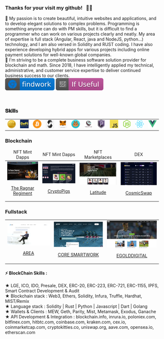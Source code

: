 ### Thanks for your visit my github! &nbsp; 👨👩
👀  My passion is to create beautiful, intuitive websites and applications, and to develop elegant solutions to complex problems.
  Programming is something anyone can do with PM skills, but it is difficult to find a programmer who can work on various projects clearly and neatly.
  My area of expertise is full stack (Angular, React, java and NodeJS, python...) technology, and I am also versed in Solidity and RUST coding.
  I have also experience developing hybrid apps for various projects including online payment solutions for well-known global companies. </br>
🌱  I'm striving to be a complete business software solution provider for blockchain and math.
  Since 2018, I have intelligently applied my technical, administrative, and customer service expertise to deliver continued business success to our clients.   </br><a href="https://findwrk.app/?utm_source=awesome-github-profile-readme"><img src="img/v2.svg" alt="website"/></a> <img src="img/v1.svg" alt="Star Badge"/>


</h1> <br>

### 𝐒𝐤𝐢𝐥𝐥s
<table>
  <tr>
      <td><img src="img/icon_nft.png?raw=true" width="200"></td>
      <td><img src="img/icon_defi.png?raw=true" width="200"></td>
      <td><img src="img/icon_bitcoin.png?raw=true" width="200"></td>
      <td><img src="img/icon_solidity.png?raw=true" width="200"></td>
      <td><img src="img/icon_metamask.png?raw=true" width="200"></td>
      <td><img src="img/icon_pancake.png?raw=true" width="200"></td>
      <td><img src="img/icon_truffle.png?raw=true" width="200"></td>
      <td><img src="img/icon_pivx.png?raw=true" width="200"></td>
      <td><img src="img/javascript-1174950.png" width="200"></td>
      <td><img src="img/node-1174925.webp" width="200"></td>
      <td><img src="img/react-1175109.webp" width="200"></td>
      <td><img src="img/vue-282497.webp" width="200"></td>
  </tr>  
</table>

### Blockchain

<table>
    <thead align="center">
        <tr>
            <td>NFT Mint Dapps</td>
            <td>NFT Mint Dapps</td>           
            <td>NFT Marketplaces</td>
            <td>DEX</td>
        </tr>
    </thead>
    <tbody>
        <tr>
            <td>
                <a href="https://theragnarregiment.com/" target="_blank">
                    <img src="img/Ragnarregiment.png?raw=true" width="200">
                    <p align="center">The Ragnar Regiment</p>
                </a>
            </td>
            <td>
                <a href="https://cryptopigs.one/#/">
                    <img src="img/CryptoPig.png?raw=true" width="200">
                    <p align="center">CryptoPigs</p>
                </a>
            </td>           
            <td>
                <a href="https://latitud.art/">
                    <img src="img/latitud.png?raw=true" width="200">
                    <p align="center">Latitude</p>
                </a>
            </td>
            <td>
                <a href="https://app.cosmicswap.finance/">
                    <img src="img/cosmicswap.png?raw=true" width="200">
                    <p align="center">CosmicSwap</p>
                </a>
            </td>                      
        </tr>
  </tbody>
</table>

### Fullstack
<table>
    <!-- <thead align="center">
        <tr>
            <td>AREA</td>
            <td>CORE SMARTWORK</td>
            <td>EGOLDDIGITAL</td>
        </tr>
    </thead> -->
    <tr>
        <td>
            <a href="https://www.aeratechnology.com/">
                <img src="img/area.png" width="200">
                <p align="center">AREA</p>
            </a>
        </td>        
        <td>
            <a href="https://www.core-smartwork.com/">
                <img src="img/coreSmartWork.png" width="200">
                <p align="center">CORE SMARTWORK</p>
            </a>
        </td> 
        <td>
            <a href="https://www.elgoldigital.com/">
                <img src="img/Egole.png" width="200">
                <p align="center">EGOLDDIGITAL</p>
            </a>
        </td>
    </tr>
</table>

</table>

#### ⚡ BlockChain Skills : 


★ LGE, ICO, IDO, Presale, DEX, ERC-20, ERC-223, ERC-721, ERC-1155, IPFS, Smart Contract Development & Audit</br>
★ Blockchain stack : Web3, Ethers, Solidity, Infura, Truffle, Hardhat, MIST/Remix</br>
★ Language stack : Solidity | Rust | Python | Javascript | Dart | Golang</br>
★ Wallets & Clients : MEW, Geth, Parity, Mist, Metamask, Exodus, Ganache</br>
★ API Development & Integration :
blockchain.info, inrura.io, poloniex.com, bitfinex.com, hitbtc.com, coinbase.com, kraken.com, cex.io, coinmarketcap.com, cryptokitties.co, uniswap.org, aave.com, opensea.io, etherscan.com
